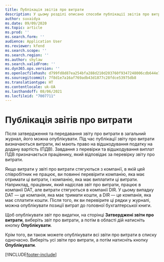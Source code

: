 ```yaml
---
title: Публікація звітів про витрати
description: У цьому розділі описано способи публікації звітів про витрати.
author: suvaidya
ms.date: 09/09/2020
ms.topic: article
ms.prod: ''
ms.search.form: ''
audience: Application User
ms.reviewer: kfend
ms.search.scope: ''
ms.search.region: ''
ms.author: shylaw
ms.search.validFrom: ''
ms.dyn365.ops.version: ''
ms.openlocfilehash: d799fd8d87ea254bfa288d210d203760f9347248006cdb644e79bcfd9e1aa678
ms.sourcegitcommit: 7f8d1e7a16af769adb43d1877c28fdce53975db8
ms.translationtype: HT
ms.contentlocale: uk-UA
ms.lasthandoff: 08/06/2021
ms.locfileid: "7007711"
---
```

# <a name="post-expense-reports"></a>Публікація звітів про витрати

Після затвердження та передавання звіту про витрати в загальний журнал, його можна опублікувати. Під час публікації звіту про витрати визначаються витрати, які мають право на відшкодування податку на додану вартість (ПДВ). Завдання з перевірки та відшкодування виплат ПДВ призначається працівнику, який відповідає за перевірку звіту про витрати.

Якщо витрати у звіті про витрати стягуються з компанії, в якій цей співробітник не працює, ви повинні перевірити компанію, яка має отримати ці витрати, і компанію, яка має виплатити ці витрати. Наприклад, працівник, який надіслав звіт про витрати, працює в компанії DAT, але витрати стягуються в компанії DIR. У цьому випадку DAT — це компанія, яка має тримати кошти, а DIR — це компанія, яка має сплатити кошти. Після того, як ви перевірите ці рядки у журналі, можна опублікувати позиції витрат до головної бухгалтерської книги.

Щоб опублікувати звіт про видатки, на сторінці **Затверджені звіти про витрати**, виберіть звіт про витрати, а потім в області дій натисніть кнопку **Опублікувати**.

Крім того, ви також можете опублікувати всі звіти про витрати в списку одночасно. Виберіть усі звіти про витрати, а потім натисніть кнопку **Опублікувати**.


[!INCLUDE[footer-include](../includes/footer-banner.md)]
